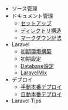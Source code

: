 * ソース管理
* ドキュメント管理  
    * [セットアップ](contents/document/setup.md)
    * [ディレクトリ構造](contents/document/directory_structure.md)
    * [マークダウン記法](contents/document/markdown.md)
* Laravel
    * [初期環境構築](contents/laravel/initial_installation.md)   
    * 初期設定
    * [Database設定](contents/laravel/database.md)  
    * [LaravelMix](contents/laravel/laravelmix.md)
* デプロイ
    * [手動本番デプロイ](contents/deploy/manual_dep.md)  
    * [自動本番デプロイ](contents/deploy/auto_dep.md)
* Laravel Tips  
